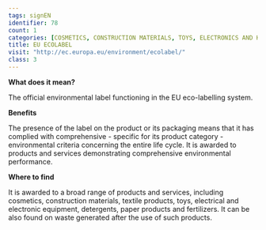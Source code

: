```yaml
---
tags: signEN
identifier: 78
count: 1
categories: [COSMETICS, CONSTRUCTION MATERIALS, TOYS, ELECTRONICS AND HOUSEHOLD APPLIANCES, TEXTILES, PACKAGING, WASTE]
title: EU ECOLABEL
visit: "http://ec.europa.eu/environment/ecolabel/"
class: 3
---
```

**What does it mean?**

The official environmental label functioning in the EU eco-labelling system.

**Benefits**

The presence of the label on the product or its packaging means that it has complied with comprehensive - specific for its product category - environmental criteria concerning the entire life cycle. It is awarded to products and services demonstrating comprehensive environmental performance.

**Where to find**

It  is awarded to a broad range of products and services, including cosmetics, construction materials, textile products, toys, electrical and electronic equipment, detergents, paper products and fertilizers. It can be also found on waste generated after the use of such products.